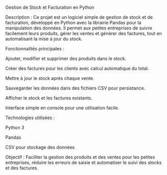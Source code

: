 Gestion de Stock et Facturation en Python

Description :
Ce projet est un logiciel simple de gestion de stock et de facturation, développé en Python avec la librairie Pandas pour la manipulation des données. Il permet aux petites entreprises de suivre facilement leurs produits, gérer les ventes et générer des factures, tout en automatisant la mise à jour du stock.

Fonctionnalités principales :

Ajouter, modifier et supprimer des produits dans le stock.

Créer des factures pour les clients avec calcul automatique du total.

Mettre à jour le stock après chaque vente.

Sauvegarder les données dans des fichiers CSV pour persistance.

Afficher le stock et les factures existants.

Interface simple en console pour une utilisation facile.

Technologies utilisées :

Python 3

Pandas

CSV pour stockage des données

Objectif :
Faciliter la gestion des produits et des ventes pour les petites entreprises, réduire les erreurs de saisie et automatiser le suivi des stocks et des factures.

